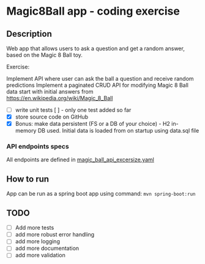 # Magic8Ball app - coding exercise

## Description
Web app that allows users to ask a question and get a random answer, based on the Magic 8 Ball toy.

Exercise:

Implement API where user can ask the ball a question and receive random predictions
Implement a paginated CRUD API for modifying Magic 8 Ball data
start with initial answers from https://en.wikipedia.org/wiki/Magic_8_Ball
- [ ] write unit tests [ ] - only one test added so far
- [x] store source code on GitHub
- [x] Bonus: make data persistent (FS or a DB of your choice) - H2 in-memory DB used. Initial data is loaded from on startup using data.sql file

### API endpoints specs
All endpoints are defined in [magic_ball_api_excersize.yaml](magic_ball_api_excersize.yaml)

## How to run
App can be run as a spring boot app using command: `mvn spring-boot:run`

## TODO
- [ ] Add more tests
- [ ] add more robust error handling
- [ ] add more logging
- [ ] add more documentation
- [ ] add more validation